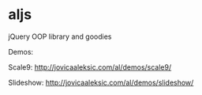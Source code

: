 aljs
====

jQuery OOP library and goodies


Demos:

Scale9: http://jovicaaleksic.com/al/demos/scale9/

Slideshow: http://jovicaaleksic.com/al/demos/slideshow/